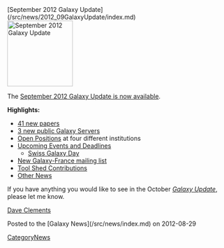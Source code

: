 <div class='newsItemHeader'>[September 2012 Galaxy Update](/src/news/2012_09GalaxyUpdate/index.md)</div>

<div class='right'><a href='/src/GalaxyUpdates/2012_09/index.md'><img src="/src/images/Logos/GalaxyUpdate200.png" alt="September 2012 Galaxy Update" width=150 /></a></div>

The [September 2012 Galaxy Update is now available](/src/GalaxyUpdates/2012_09/index.md). 

**Highlights:**

* [41 new papers](/src/GalaxyUpdates/2012_09/index.md#new-papers)
* [3 new public Galaxy Servers](/src/GalaxyUpdates/2012_09/index.md#new-public-servers) 
* [Open Positions](/src/GalaxyUpdates/2012_09/index.md#whos-hiring) at four different institutions
* [Upcoming Events and Deadlines](/src/GalaxyUpdates/2012_09/index.md#upcoming-events-and-deadlines)
  * [Swiss Galaxy Day](/src/GalaxyUpdates/2012_09/index.md#swiss-galaxy-day)
* [New Galaxy-France mailing list](/src/GalaxyUpdates/2012_09/index.md#new-galaxy-france-mailing-list)
* [Tool Shed Contributions](/src/GalaxyUpdates/2012_09/index.md#tool-shed-contributions)
* [Other News](/src/GalaxyUpdates/2012_09/index.md#other-news)

If you have anything you would like to see in the October *[Galaxy Update](/src/GalaxyUpdates/index.md)*, please let me know.

[Dave Clements](/src/DaveClements/index.md)

<div class='newsItemFooter'>Posted to the [Galaxy News](/src/news/index.md) on 2012-08-29 </div>

[CategoryNews](/src/CategoryNews/index.md)
